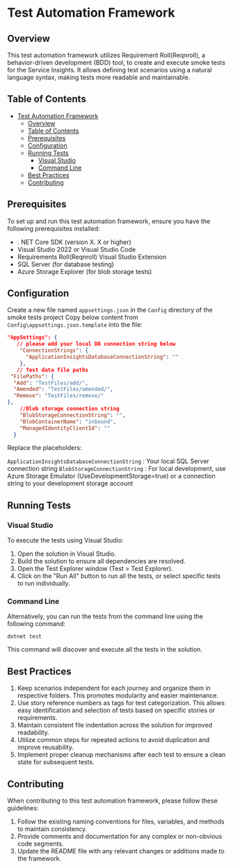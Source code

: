 # Test Automation Framework

## Overview

This test automation framework utilizes Requirement Roll(Reqnroll), a behavior-driven development (BDD) tool, to create and execute smoke tests for the Service Insights. It allows defining test scenarios using a natural language syntax, making tests more readable and maintainable.

## Table of Contents

- [Test Automation Framework](#test-automation-framework)
  - [Overview](#overview)
  - [Table of Contents](#table-of-contents)
  - [Prerequisites](#prerequisites)
  - [Configuration](#configuration)
  - [Running Tests](#running-tests)
    - [Visual Studio](#visual-studio)
    - [Command Line](#command-line)
  - [Best Practices](#best-practices)
  - [Contributing](#contributing)

## Prerequisites

To set up and run this test automation framework, ensure you have the following prerequisites installed:

- . NET Core SDK (version X. X or higher)
- Visual Studio 2022 or Visual Studio Code
- Requirements Roll(Reqnroll) Visual Studio Extension
- SQL Server (for database testing)
- Azure Storage Explorer (for blob storage tests)

## Configuration

Create a new file named `appsettings.json` in the `Config` directory of the smoke tests project
Copy below content from `Config\appsettings.json.template` into the file:

```json
"AppSettings": {
   // please add your local DB connection string below
    "ConnectionStrings": {
      "ApplicationInsightsDatabaseConnectionString": ""
    },
   // Test data file paths
 "FilePaths": {
  "Add": "TestFiles/add/",
  "Amended": "TestFiles/amended/",
  "Remove": "TestFiles/remove/"
},
    //Blob storage connection string
    "BlobStorageConnectionString": "",
    "BlobContainerName": "inbound",
    "ManagedIdentityClientId": ""
  }
```

Replace the placeholders:

`ApplicationInsightsDatabaseConnectionString` : Your local SQL Server connection string
`BlobStorageConnectionString` : For local development, use Azure Storage Emulator (UseDevelopmentStorage=true) or a connection string to your development storage account

## Running Tests

### Visual Studio

To execute the tests using Visual Studio:

1. Open the solution in Visual Studio.
2. Build the solution to ensure all dependencies are resolved.
3. Open the Test Explorer window (Test > Test Explorer).
4. Click on the "Run All" button to run all the tests, or select specific tests to run individually.

### Command Line

Alternatively, you can run the tests from the command line using the following command:

```shell
dotnet test
```

This command will discover and execute all the tests in the solution.

## Best Practices

1. Keep scenarios independent for each journey and organize them in respective folders. This promotes modularity and easier maintenance.
2. Use story reference numbers as tags for test categorization. This allows easy identification and selection of tests based on specific stories or requirements.
3. Maintain consistent file indentation across the solution for improved readability.
4. Utilize common steps for repeated actions to avoid duplication and improve reusability.
5. Implement proper cleanup mechanisms after each test to ensure a clean state for subsequent tests.

## Contributing

When contributing to this test automation framework, please follow these guidelines:

1. Follow the existing naming conventions for files, variables, and methods to maintain consistency.
2. Provide comments and documentation for any complex or non-obvious code segments.
3. Update the README file with any relevant changes or additions made to the framework.
